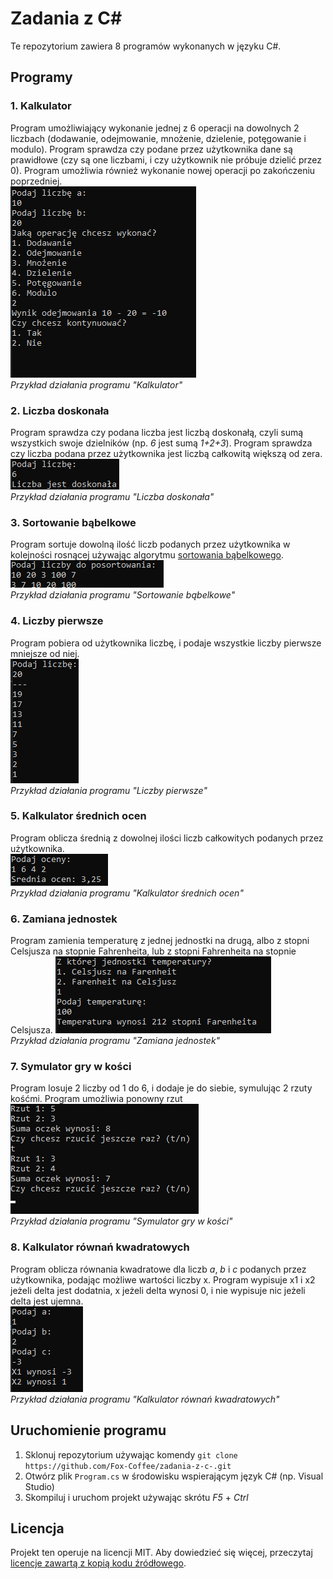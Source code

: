 # Zadania z C#

Te repozytorium zawiera 8 programów wykonanych w języku C#.

## Programy


### 1. Kalkulator
Program umożliwiający wykonanie jednej z 6 operacji na dowolnych 2 liczbach (dodawanie, odejmowanie, mnożenie, dzielenie, potęgowanie i modulo). Program sprawdza czy podane przez użytkownika dane są prawidłowe (czy są one liczbami, i czy użytkownik nie próbuje dzielić przez 0). Program umożliwia również wykonanie nowej operacji po zakończeniu poprzedniej.  
![zdj1](./img/zdj1.png)  
*Przykład działania programu "Kalkulator"*

### 2. Liczba doskonała
Program sprawdza czy podana liczba jest liczbą doskonałą, czyli sumą wszystkich swoje dzielników (np. *6* jest sumą *1+2+3*). Program sprawdza czy liczba podana przez użytkownika jest liczbą całkowitą większą od zera.  
![zdj2](./img/zdj2.png)  
*Przykład działania programu "Liczba doskonała"*

### 3. Sortowanie bąbelkowe
Program sortuje dowolną ilość liczb podanych przez użytkownika w kolejności rosnącej używając algorytmu [sortowania bąbelkowego](https://en.wikipedia.org/wiki/Bubble_sort).  
![zdj3](./img/zdj3.png)  
*Przykład działania programu "Sortowanie bąbelkowe"*

### 4. Liczby pierwsze

Program pobiera od użytkownika liczbę, i podaje wszystkie liczby pierwsze mniejsze od niej.  
![zdj4](./img/zdj4.png)  
*Przykład działania programu "Liczby pierwsze"*

### 5. Kalkulator średnich ocen
Program oblicza średnią z dowolnej ilości liczb całkowitych podanych przez użytkownika.  
![zdj5](./img/zdj5.png)  
*Przykład działania programu "Kalkulator średnich ocen"*

### 6. Zamiana jednostek
Program zamienia temperaturę z jednej jednostki na drugą, albo z stopni Celsjusza na stopnie Fahrenheita, lub z stopni Fahrenheita na stopnie Celsjusza.
![zdj6](./img/zdj6.png)  
*Przykład działania programu "Zamiana jednostek"*

### 7. Symulator gry w kości
Program losuje 2 liczby od 1 do 6, i dodaje je do siebie, symulując 2 rzuty kośćmi. Program umożliwia ponowny rzut  
![zdj7](./img/zdj7.png)  
*Przykład działania programu "Symulator gry w kości"*

### 8. Kalkulator równań kwadratowych
Program oblicza równania kwadratowe dla liczb *a*, *b* i *c* podanych przez użytkownika, podając możliwe wartości liczby x. Program wypisuje x1 i x2 jeżeli delta jest dodatnia, x jeżeli delta wynosi 0, i nie wypisuje nic jeżeli delta jest ujemna.  
![zdj8](./img/zdj8.png)  
*Przykład działania programu "Kalkulator równań kwadratowych"*

## Uruchomienie programu
1. Sklonuj repozytorium używając komendy `git clone https://github.com/Fox-Coffee/zadania-z-c-.git`
2. Otwórz plik `Program.cs` w środowisku wspierającym język C# (np. Visual Studio)
3. Skompiluj i uruchom projekt używając skrótu *F5* + *Ctrl*

## Licencja
Projekt ten operuje na licencji MIT. Aby dowiedzieć się więcej, przeczytaj [licencje zawartą z kopią kodu źródłowego](./LICENSE).